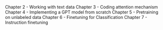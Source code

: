 Chapter 2 - Working with text data
Chapter 3 - Coding attention mechanism
Chapter 4 - Implementing a GPT model from scratch
Chapter 5 - Pretraining on unlabeled data
Chapter 6 - Finetuning for Classification
Chapter 7 - Instruction finetuning 